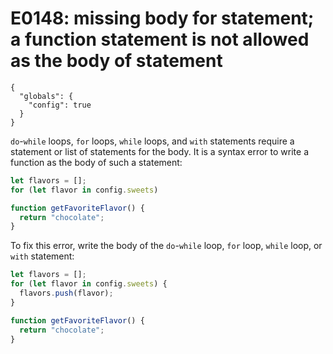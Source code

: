 # E0148: missing body for statement; a function statement is not allowed as the body of statement

```config-for-examples
{
  "globals": {
    "config": true
  }
}
```

`do`-`while` loops, `for` loops, `while` loops, and `with` statements require a
statement or list of statements for the body. It is a syntax error to write a
function as the body of such a statement:

```javascript
let flavors = [];
for (let flavor in config.sweets)

function getFavoriteFlavor() {
  return "chocolate";
}
```

To fix this error, write the body of the `do`-`while` loop, `for` loop, `while`
loop, or `with` statement:

```javascript
let flavors = [];
for (let flavor in config.sweets) {
  flavors.push(flavor);
}

function getFavoriteFlavor() {
  return "chocolate";
}
```
